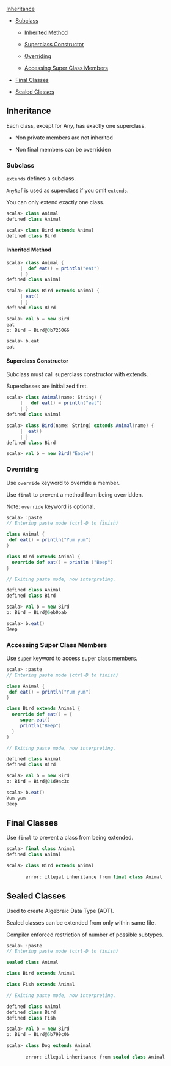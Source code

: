 
[Inheritance](#inheritance)

- [Subclass](#subclass)

    - [Inherited Method](#inherited-method)

    - [Superclass Constructor](#superclass-constructor)

    - [Overriding](#overriding)

    - [Accessing Super Class Members](#accessing-super-class-members)
  
- [Final Classes](#final-classes)

- [Sealed Classes](#sealed-classes)

## Inheritance

Each class, except for Any, has exactly one superclass.

- Non private members are not inherited

- Non final members can be overridden

### Subclass

`extends` defines a subclass.

`AnyRef` is used as superclass if you omit `extends`.

You can only extend exactly one class.

```sbt
scala> class Animal
defined class Animal

scala> class Bird extends Animal
defined class Bird
```

#### Inherited Method

```sbt
scala> class Animal {
     |  def eat() = println("eat")
     | }
defined class Animal

scala> class Bird extends Animal {
     | eat()
     | }
defined class Bird

scala> val b = new Bird
eat
b: Bird = Bird@3b725066

scala> b.eat
eat
```

#### Superclass Constructor

Subclass must call superclass constructor with extends.

Superclasses are initialized first.

```sbt
scala> class Animal(name: String) {
     |   def eat() = println("eat")
     | }
defined class Animal

scala> class Bird(name: String) extends Animal(name) {
     |  eat()
     | }
defined class Bird

scala> val b = new Bird("Eagle")
```

### Overriding

Use `override` keyword to override a member.

Use `final` to prevent a method from being overridden.

Note: `override` keyword is optional.

```sbt
scala> :paste
// Entering paste mode (ctrl-D to finish)

class Animal {
 def eat() = println("Yum yum")
}

class Bird extends Animal {
  override def eat() = println ("Beep")
}

// Exiting paste mode, now interpreting.

defined class Animal
defined class Bird

scala> val b = new Bird
b: Bird = Bird@6eb0bab

scala> b.eat()
Beep
```

### Accessing Super Class Members

Use `super` keyword to access super class members.

```sbt
scala> :paste
// Entering paste mode (ctrl-D to finish)

class Animal {
 def eat() = println("Yum yum")
}

class Bird extends Animal {
  override def eat() = {
     super.eat()
     println("Beep")
  }
}

// Exiting paste mode, now interpreting.

defined class Animal
defined class Bird

scala> val b = new Bird
b: Bird = Bird@21d9ac3c

scala> b.eat()
Yum yum
Beep
```

## Final Classes

Use `final` to prevent a class from being extended.

```sbt
scala> final class Animal
defined class Animal

scala> class Bird extends Animal
                          ^
       error: illegal inheritance from final class Animal
```

## Sealed Classes

Used to create Algebraic Data Type (ADT).

Sealed classes can be extended from only within same file.

Compiler enforced restriction of number of possible subtypes.

```sbt
scala> :paste
// Entering paste mode (ctrl-D to finish)

sealed class Animal

class Bird extends Animal

class Fish extends Animal

// Exiting paste mode, now interpreting.

defined class Animal
defined class Bird
defined class Fish

scala> val b = new Bird
b: Bird = Bird@5b799c0b

scala> class Dog extends Animal
                         ^
       error: illegal inheritance from sealed class Animal
```